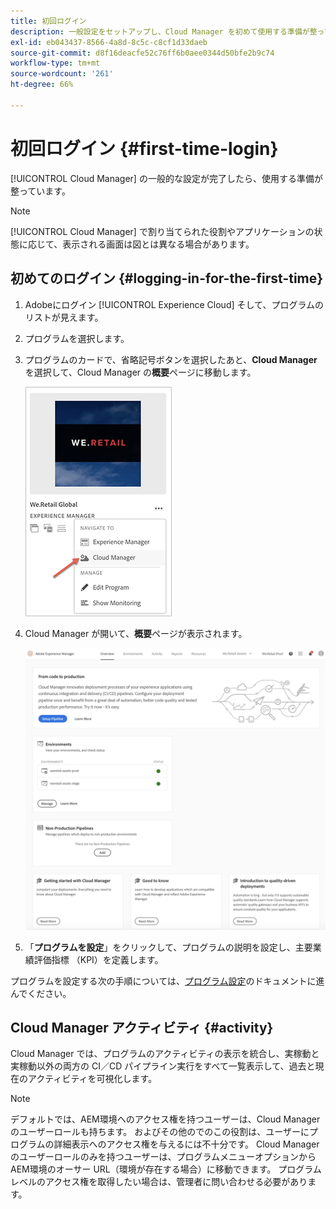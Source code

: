 ```yaml
---
title: 初回ログイン
description: 一般設定をセットアップし、Cloud Manager を初めて使用する準備が整っている場合は、このページの手順に従ってください。
exl-id: eb043437-8566-4a8d-8c5c-c8cf1d33daeb
source-git-commit: d8f16deacfe52c76ff6b0aee0344d50bfe2b9c74
workflow-type: tm+mt
source-wordcount: '261'
ht-degree: 66%

---
```



# 初回ログイン {#first-time-login}

[!UICONTROL Cloud Manager] の一般的な設定が完了したら、使用する準備が整っています。

>[!NOTE]
>
>[!UICONTROL Cloud Manager] で割り当てられた役割やアプリケーションの状態に応じて、表示される画面は図とは異なる場合があります。

## 初めてのログイン {#logging-in-for-the-first-time}

1. Adobeにログイン [!UICONTROL Experience Cloud] そして、プログラムのリストが見えます。

1. プログラムを選択します。

1. プログラムのカードで、省略記号ボタンを選択したあと、**Cloud Manager** を選択して、Cloud Manager の&#x200B;**概要**&#x200B;ページに移動します。

   ![Cloud Manager オプション](/help/assets/navigate-cm1.png)

1. Cloud Manager が開いて、**概要**&#x200B;ページが表示されます。

   ![Cloud Manager の概要ページ](/help/assets/FirstLogin1.png)

1. 「**プログラムを設定**」をクリックして、プログラムの説明を設定し、主要業績評価指標 （KPI）を定義します。

プログラムを設定する次の手順については、[プログラム設定](/help/getting-started/program-setup.md)のドキュメントに進んでください。

## Cloud Manager アクティビティ {#activity}

Cloud Manager では、プログラムのアクティビティの表示を統合し、実稼動と実稼動以外の両方の CI／CD パイプライン実行をすべて一覧表示して、過去と現在のアクティビティを可視化します。

>[!NOTE]
>
>デフォルトでは、AEM環境へのアクセス権を持つユーザーは、Cloud Manager のユーザーロールも持ちます。 およびその他のでのこの役割は、ユーザーにプログラムの詳細表示へのアクセス権を与えるには不十分です。 Cloud Manager のユーザーロールのみを持つユーザーは、プログラムメニューオプションからAEM環境のオーサー URL（環境が存在する場合）に移動できます。 プログラムレベルのアクセス権を取得したい場合は、管理者に問い合わせる必要があります。
